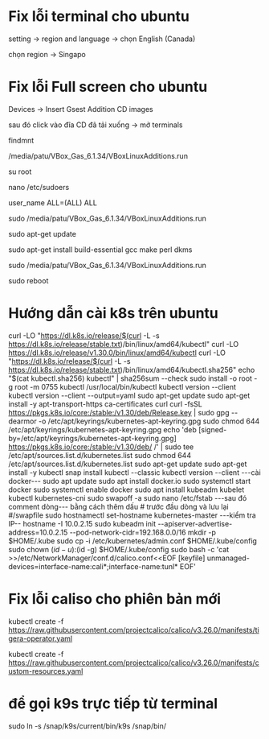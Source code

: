 # Fix lỗi terminal cho ubuntu
setting -> region and language -> chọn English (Canada)

chọn region -> Singapo
# Fix lỗi Full screen cho ubuntu
Devices -> Insert Gsest Addition CD images

sau đó click vào đĩa CD đã tải xuống -> mở terminals

findmnt

/media/patu/VBox_Gas_6.1.34/VBoxLinuxAdditions.run

su root 

nano /etc/sudoers

user_name ALL=(ALL)  ALL

sudo /media/patu/VBox_Gas_6.1.34/VBoxLinuxAdditions.run

sudo apt-get update

sudo apt-get install build-essential gcc make perl dkms

sudo /media/patu/VBox_Gas_6.1.34/VBoxLinuxAdditions.run

sudo reboot
# Hướng dẫn cài k8s trên ubuntu
 curl -LO "https://dl.k8s.io/release/$(curl -L -s https://dl.k8s.io/release/stable.txt)/bin/linux/amd64/kubectl"
 curl -LO https://dl.k8s.io/release/v1.30.0/bin/linux/amd64/kubectl
 curl -LO "https://dl.k8s.io/release/$(curl -L -s https://dl.k8s.io/release/stable.txt)/bin/linux/amd64/kubectl.sha256"
 echo "$(cat kubectl.sha256)  kubectl" | sha256sum --check
 sudo install -o root -g root -m 0755 kubectl /usr/local/bin/kubectl
 kubectl version --client
 kubectl version --client --output=yaml
 sudo apt-get update
 sudo apt-get install -y apt-transport-https ca-certificates curl
 curl -fsSL https://pkgs.k8s.io/core:/stable:/v1.30/deb/Release.key | sudo gpg --dearmor -o /etc/apt/keyrings/kubernetes-apt-keyring.gpg
 sudo chmod 644 /etc/apt/keyrings/kubernetes-apt-keyring.gpg
 echo 'deb [signed-by=/etc/apt/keyrings/kubernetes-apt-keyring.gpg] https://pkgs.k8s.io/core:/stable:/v1.30/deb/ /' | sudo tee /etc/apt/sources.list.d/kubernetes.list
 sudo chmod 644 /etc/apt/sources.list.d/kubernetes.list
 sudo apt-get update
 sudo apt-get install -y kubectl
 snap install kubectl --classic
 kubectl version --client
 ---cài docker---
 sudo apt update
 sudo apt install docker.io
 sudo systemctl start docker
 sudo systemctl enable docker
 sudo apt install kubeadm kubelet kubectl kubernetes-cni
 sudo swapoff -a
 sudo nano /etc/fstab
 ---sau đó comment dòng---
 bằng cách thêm dấu # trước đầu dòng và lưu lại
 #/swapfile
 sudo hostnamectl set-hostname kubernetes-master
 ---kiểm tra IP--
 hostname -I
 10.0.2.15
 sudo kubeadm init --apiserver-advertise-address=10.0.2.15 --pod-network-cidr=192.168.0.0/16
 mkdir -p $HOME/.kube
 sudo cp -i /etc/kubernetes/admin.conf $HOME/.kube/config
 sudo chown $(id -u):$(id -g) $HOME/.kube/config
 sudo bash -c 'cat >>/etc/NetworkManager/conf.d/calico.conf<<EOF
[keyfile]
unmanaged-devices=interface-name:cali*;interface-name:tunl*
EOF'
# Fix lỗi caliso cho phiên bản mới

kubectl create -f https://raw.githubusercontent.com/projectcalico/calico/v3.26.0/manifests/tigera-operator.yaml

kubectl create -f https://raw.githubusercontent.com/projectcalico/calico/v3.26.0/manifests/custom-resources.yaml

# để gọi k9s trực tiếp từ terminal

sudo ln -s /snap/k9s/current/bin/k9s /snap/bin/
